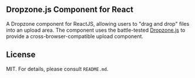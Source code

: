 ## Dropzone.js Component for React

A Dropzone component for ReactJS, allowing users to "drag and drop" files into an upload area. The component uses the battle-tested [Dropzone.js](http://www.dropzonejs.com/) to provide a cross-browser-compatible upload component.

## License
MIT. For details, please consult `README.md`.
